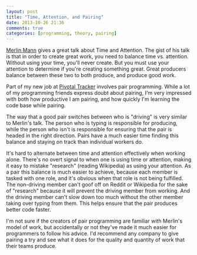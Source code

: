 ```yaml
---
layout: post
title: "Time, Attention, and Pairing"
date: 2013-10-26 21:36
comments: true
categories: [programming, theory, pairing]
---
```


[Merlin Mann](http://www.merlinmann.com) gives a great talk about Time
and Attention. The gist of his talk is that in order to create great
work, you need to balance time vs. attention. Without using your time,
you'll never create. But you must use your attention to determine if
you're creating something great. Great producers balance between these
two to both produce, and produce good work.

Part of my new job at [Pivotal Tracker](http://www.pivotaltracker.com)
involves pair programming. While a lot of my programming friends express
doubt about pairing, I'm very impressed with both how productive I am
pairing, and how quickly I'm learning the code base while pairing.

The way that a good pair switches between who is "driving" is very
similar to Merlin's talk. The person who is typing is responsible for
producing, while the person who isn't is responsible for ensuring that
the pair is headed in the right direction. Pairs have a much easier time
finding this balance and staying on track than individual workers do.

It's hard to alternate between time and attention effectively when
working alone. There's no overt signal to when one is using time or
attention, making it easy to mistake "research" (reading Wikipedia) as
using your attention. As a pair this balance is much easier to achieve,
because each member is tasked with one role, and it's obvious when that
role is not being fulfilled. The non-driving member can't goof off on
Reddit or Wikipedia for the sake of "research" because it will prevent
the driving member from working. And the driving member can't slow down
too much without the other member taking over typing from them. This
helps ensure that the pair produces better code faster.

I'm not sure if the creators of pair programming are familiar with
Merlin's model of work, but accidentally or not they've made it much
easier for programmers to follow his advice. I'd recommend any
company to give pairing a try and see what it does for the quality and
quantity of work that their teams produce.
